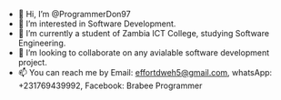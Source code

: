 - 👋 Hi, I’m @ProgrammerDon97
- 👀 I’m interested in Software Development.
- 🌱 I’m currently a student of Zambia ICT College, studying Software Engineering.
- 💞️ I’m looking to collaborate on any avialable software development project.
- 📫 You can reach me by Email: effortdweh5@gmail.com, whatsApp: +231769439992, Facebook: Brabee Programmer

<!---
ProgrammerDon97/ProgrammerDon97 is a ✨ special ✨ repository because its `README.md` (this file) appears on your GitHub profile.
You can click the Preview link to take a look at your changes.
--->
